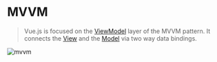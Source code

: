 # MVVM

> Vue.js is focused on the [ViewModel](https://012.vuejs.org/guide/#ViewModel) layer of the MVVM pattern. It connects the [View](https://012.vuejs.org/guide/#View) and the [Model](https://012.vuejs.org/guide/#Model) via two way data bindings.

![mvvm](https://012.vuejs.org/images/mvvm.png)


